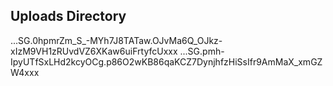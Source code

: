 ## Uploads Directory

...SG.0hpmrZm_S_-MYh7J8TATaw.OJvMa6Q_OJkz-xIzM9VH1zRUvdVZ6XKaw6uiFrtyfcUxxx
...SG.pmh-IpyUTfSxLHd2kcyOCg.p86O2wKB86qaKCZ7DynjhfzHiSsIfr9AmMaX_xmGZW4xxx